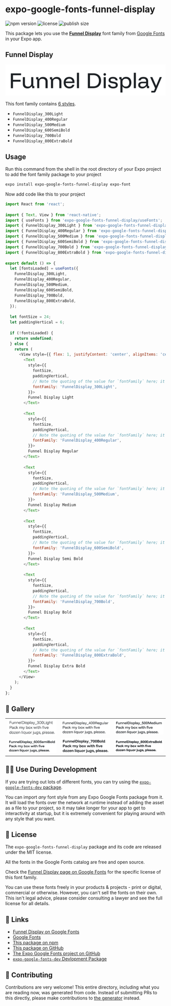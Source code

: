 # expo-google-fonts-funnel-display

![npm version](https://flat.badgen.net/npm/v/expo-google-fonts-funnel-display)
![license](https://flat.badgen.net/github/license/expo/google-fonts)
![publish size](https://flat.badgen.net/packagephobia/install/expo-google-fonts-funnel-display)

This package lets you use the [**Funnel Display**](https://fonts.google.com/specimen/Funnel+Display) font family from [Google Fonts](https://fonts.google.com/) in your Expo app.

## Funnel Display

![Funnel Display](./font-family.png)

This font family contains [6 styles](#-gallery).

- `FunnelDisplay_300Light`
- `FunnelDisplay_400Regular`
- `FunnelDisplay_500Medium`
- `FunnelDisplay_600SemiBold`
- `FunnelDisplay_700Bold`
- `FunnelDisplay_800ExtraBold`

## Usage

Run this command from the shell in the root directory of your Expo project to add the font family package to your project
```sh
expo install expo-google-fonts-funnel-display expo-font
```

Now add code like this to your project
```js
import React from 'react';

import { Text, View } from 'react-native';
import { useFonts } from 'expo-google-fonts-funnel-display/useFonts';
import { FunnelDisplay_300Light } from 'expo-google-fonts-funnel-display/300Light';
import { FunnelDisplay_400Regular } from 'expo-google-fonts-funnel-display/400Regular';
import { FunnelDisplay_500Medium } from 'expo-google-fonts-funnel-display/500Medium';
import { FunnelDisplay_600SemiBold } from 'expo-google-fonts-funnel-display/600SemiBold';
import { FunnelDisplay_700Bold } from 'expo-google-fonts-funnel-display/700Bold';
import { FunnelDisplay_800ExtraBold } from 'expo-google-fonts-funnel-display/800ExtraBold';

export default () => {
  let [fontsLoaded] = useFonts({
    FunnelDisplay_300Light,
    FunnelDisplay_400Regular,
    FunnelDisplay_500Medium,
    FunnelDisplay_600SemiBold,
    FunnelDisplay_700Bold,
    FunnelDisplay_800ExtraBold,
  });

  let fontSize = 24;
  let paddingVertical = 6;

  if (!fontsLoaded) {
    return undefined;
  } else {
    return (
      <View style={{ flex: 1, justifyContent: 'center', alignItems: 'center' }}>
        <Text
          style={{
            fontSize,
            paddingVertical,
            // Note the quoting of the value for `fontFamily` here; it expects a string!
            fontFamily: 'FunnelDisplay_300Light',
          }}>
          Funnel Display Light
        </Text>

        <Text
          style={{
            fontSize,
            paddingVertical,
            // Note the quoting of the value for `fontFamily` here; it expects a string!
            fontFamily: 'FunnelDisplay_400Regular',
          }}>
          Funnel Display Regular
        </Text>

        <Text
          style={{
            fontSize,
            paddingVertical,
            // Note the quoting of the value for `fontFamily` here; it expects a string!
            fontFamily: 'FunnelDisplay_500Medium',
          }}>
          Funnel Display Medium
        </Text>

        <Text
          style={{
            fontSize,
            paddingVertical,
            // Note the quoting of the value for `fontFamily` here; it expects a string!
            fontFamily: 'FunnelDisplay_600SemiBold',
          }}>
          Funnel Display Semi Bold
        </Text>

        <Text
          style={{
            fontSize,
            paddingVertical,
            // Note the quoting of the value for `fontFamily` here; it expects a string!
            fontFamily: 'FunnelDisplay_700Bold',
          }}>
          Funnel Display Bold
        </Text>

        <Text
          style={{
            fontSize,
            paddingVertical,
            // Note the quoting of the value for `fontFamily` here; it expects a string!
            fontFamily: 'FunnelDisplay_800ExtraBold',
          }}>
          Funnel Display Extra Bold
        </Text>
      </View>
    );
  }
};

```

## 🔡 Gallery


||||
|-|-|-|
|![FunnelDisplay_300Light](.//300Light/FunnelDisplay_300Light.ttf.png)|![FunnelDisplay_400Regular](.//400Regular/FunnelDisplay_400Regular.ttf.png)|![FunnelDisplay_500Medium](.//500Medium/FunnelDisplay_500Medium.ttf.png)||
|![FunnelDisplay_600SemiBold](.//600SemiBold/FunnelDisplay_600SemiBold.ttf.png)|![FunnelDisplay_700Bold](.//700Bold/FunnelDisplay_700Bold.ttf.png)|![FunnelDisplay_800ExtraBold](.//800ExtraBold/FunnelDisplay_800ExtraBold.ttf.png)||


## 👩‍💻 Use During Development

If you are trying out lots of different fonts, you can try using the [`expo-google-fonts-dev` package](https://github.com/freeboub/google-fonts/tree/master/font-packages/dev#readme).

You can import *any* font style from any Expo Google Fonts package from it. It will load the fonts
over the network at runtime instead of adding the asset as a file to your project, so it may take longer
for your app to get to interactivity at startup, but it is extremely convenient
for playing around with any style that you want.

## 📖 License

The `expo-google-fonts-funnel-display` package and its code are released under the MIT license.

All the fonts in the Google Fonts catalog are free and open source.

Check the [Funnel Display page on Google Fonts](https://fonts.google.com/specimen/Funnel+Display) for the specific license of this font family.

You can use these fonts freely in your products & projects - print or digital, commercial or otherwise. However, you can't sell the fonts on their own. This isn't legal advice, please consider consulting a lawyer and see the full license for all details.

## 🔗 Links

- [Funnel Display on Google Fonts](https://fonts.google.com/specimen/Funnel+Display)
- [Google Fonts](https://fonts.google.com/)
- [This package on npm](https://www.npmjs.com/package/expo-google-fonts-funnel-display)
- [This package on GitHub](https://github.com/freeboub/google-fonts/tree/master/font-packages/funnel-display)
- [The Expo Google Fonts project on GitHub](https://github.com/freeboub/google-fonts)
- [`expo-google-fonts-dev` Devlopment Package](https://github.com/freeboub/google-fonts/tree/master/font-packages/dev)

## 🤝 Contributing

Contributions are very welcome! This entire directory, including what you are reading now, was generated from code. Instead of submitting PRs to this directly, please make contributions to [the generator](https://github.com/freeboub/google-fonts/tree/master/packages/generator) instead.
